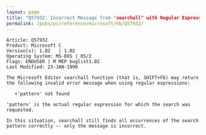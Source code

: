 ```yaml
---
layout: page
title: "Q57932: Incorrect Message from "searchall" with Regular Expressions"
permalink: /pubs/pc/reference/microsoft/kb/Q57932/
---
```


	Article: Q57932
	Product: Microsoft C
	Version(s): 1.02   | 1.02
	Operating System: MS-DOS | OS/2
	Flags: ENDUSER | M MEP buglist1.02
	Last Modified: 23-JAN-1990
	
	The Microsoft Editor searchall function (that is, SHIFT+F6) may return
	the following invalid error message when using regular expressions:
	
	   +'pattern' not found
	
	'pattern' is the actual regular expression for which the search was
	requested.
	
	In this situation, searchall still finds all occurrences of the search
	pattern correctly -- only the message is incorrect.
